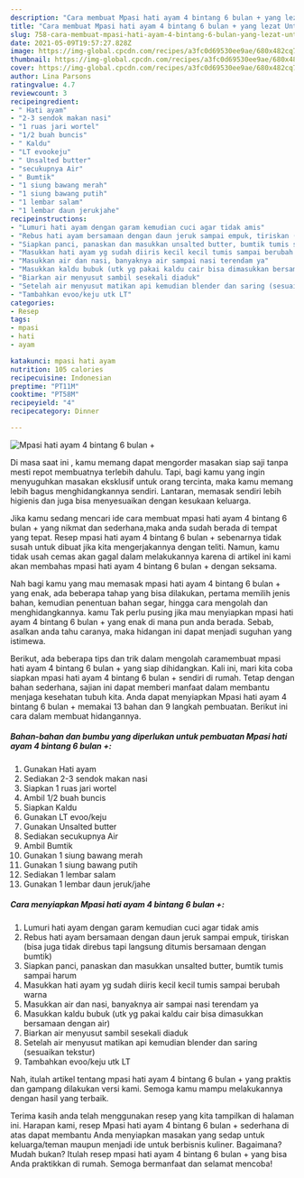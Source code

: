 ```yaml
---
description: "Cara membuat Mpasi hati ayam 4 bintang 6 bulan + yang lezat Untuk Jualan"
title: "Cara membuat Mpasi hati ayam 4 bintang 6 bulan + yang lezat Untuk Jualan"
slug: 758-cara-membuat-mpasi-hati-ayam-4-bintang-6-bulan-yang-lezat-untuk-jualan
date: 2021-05-09T19:57:27.828Z
image: https://img-global.cpcdn.com/recipes/a3fc0d69530ee9ae/680x482cq70/mpasi-hati-ayam-4-bintang-6-bulan-foto-resep-utama.jpg
thumbnail: https://img-global.cpcdn.com/recipes/a3fc0d69530ee9ae/680x482cq70/mpasi-hati-ayam-4-bintang-6-bulan-foto-resep-utama.jpg
cover: https://img-global.cpcdn.com/recipes/a3fc0d69530ee9ae/680x482cq70/mpasi-hati-ayam-4-bintang-6-bulan-foto-resep-utama.jpg
author: Lina Parsons
ratingvalue: 4.7
reviewcount: 3
recipeingredient:
- " Hati ayam"
- "2-3 sendok makan nasi"
- "1 ruas jari wortel"
- "1/2 buah buncis"
- " Kaldu"
- "LT evookeju"
- " Unsalted butter"
- "secukupnya Air"
- " Bumtik"
- "1 siung bawang merah"
- "1 siung bawang putih"
- "1 lembar salam"
- "1 lembar daun jerukjahe"
recipeinstructions:
- "Lumuri hati ayam dengan garam kemudian cuci agar tidak amis"
- "Rebus hati ayam bersamaan dengan daun jeruk sampai empuk, tiriskan (bisa juga tidak direbus tapi langsung ditumis bersamaan dengan bumtik)"
- "Siapkan panci, panaskan dan masukkan unsalted butter, bumtik tumis sampai harum"
- "Masukkan hati ayam yg sudah diiris kecil kecil tumis sampai berubah warna"
- "Masukkan air dan nasi, banyaknya air sampai nasi terendam ya"
- "Masukkan kaldu bubuk (utk yg pakai kaldu cair bisa dimasukkan bersamaan dengan air)"
- "Biarkan air menyusut sambil sesekali diaduk"
- "Setelah air menyusut matikan api kemudian blender dan saring (sesuaikan tekstur)"
- "Tambahkan evoo/keju utk LT"
categories:
- Resep
tags:
- mpasi
- hati
- ayam

katakunci: mpasi hati ayam 
nutrition: 105 calories
recipecuisine: Indonesian
preptime: "PT11M"
cooktime: "PT58M"
recipeyield: "4"
recipecategory: Dinner

---
```



![Mpasi hati ayam 4 bintang 6 bulan +](https://img-global.cpcdn.com/recipes/a3fc0d69530ee9ae/680x482cq70/mpasi-hati-ayam-4-bintang-6-bulan-foto-resep-utama.jpg)

Di masa  saat ini , kamu memang dapat mengorder masakan siap saji tanpa mesti repot membuatnya terlebih dahulu. Tapi, bagi kamu yang ingin menyuguhkan masakan eksklusif untuk orang tercinta, maka kamu memang lebih bagus menghidangkannya sendiri. Lantaran, memasak sendiri lebih higienis dan juga bisa menyesuaikan dengan kesukaan keluarga.

Jika kamu sedang mencari ide cara membuat mpasi hati ayam 4 bintang 6 bulan + yang nikmat dan sederhana,maka anda sudah berada di tempat yang tepat. Resep mpasi hati ayam 4 bintang 6 bulan +  sebenarnya tidak susah untuk dibuat jika kita mengerjakannya dengan teliti. Namun, kamu tidak usah cemas akan gagal dalam melakukannya 
karena di artikel ini kami akan membahas mpasi hati ayam 4 bintang 6 bulan + dengan seksama.  



Nah bagi kamu yang mau memasak mpasi hati ayam 4 bintang 6 bulan + yang enak, ada beberapa tahap yang bisa dilakukan, pertama memilih jenis bahan, kemudian penentuan bahan segar, hingga cara mengolah dan menghidangkannya. kamu Tak perlu pusing jika mau menyiapkan mpasi hati ayam 4 bintang 6 bulan + yang enak di mana pun anda berada. Sebab, asalkan anda  tahu caranya, maka hidangan ini dapat menjadi suguhan yang istimewa.

Berikut, ada beberapa tips dan trik dalam mengolah caramembuat mpasi hati ayam 4 bintang 6 bulan + yang siap dihidangkan. Kali ini, mari kita coba siapkan mpasi hati ayam 4 bintang 6 bulan + sendiri di rumah. Tetap dengan bahan sederhana, sajian ini dapat memberi manfaat dalam membantu menjaga kesehatan tubuh kita. Anda dapat menyiapkan Mpasi hati ayam 4 bintang 6 bulan + memakai 13 bahan dan 9 langkah pembuatan. Berikut ini cara dalam membuat hidangannya.

<!--inarticleads1-->

##### Bahan-bahan dan bumbu yang diperlukan untuk pembuatan Mpasi hati ayam 4 bintang 6 bulan +:

1. Gunakan  Hati ayam
1. Sediakan 2-3 sendok makan nasi
1. Siapkan 1 ruas jari wortel
1. Ambil 1/2 buah buncis
1. Siapkan  Kaldu
1. Gunakan LT evoo/keju
1. Gunakan  Unsalted butter
1. Sediakan secukupnya Air
1. Ambil  Bumtik
1. Gunakan 1 siung bawang merah
1. Gunakan 1 siung bawang putih
1. Sediakan 1 lembar salam
1. Gunakan 1 lembar daun jeruk/jahe




<!--inarticleads2-->

##### Cara menyiapkan Mpasi hati ayam 4 bintang 6 bulan +:

1. Lumuri hati ayam dengan garam kemudian cuci agar tidak amis
1. Rebus hati ayam bersamaan dengan daun jeruk sampai empuk, tiriskan (bisa juga tidak direbus tapi langsung ditumis bersamaan dengan bumtik)
1. Siapkan panci, panaskan dan masukkan unsalted butter, bumtik tumis sampai harum
1. Masukkan hati ayam yg sudah diiris kecil kecil tumis sampai berubah warna
1. Masukkan air dan nasi, banyaknya air sampai nasi terendam ya
1. Masukkan kaldu bubuk (utk yg pakai kaldu cair bisa dimasukkan bersamaan dengan air)
1. Biarkan air menyusut sambil sesekali diaduk
1. Setelah air menyusut matikan api kemudian blender dan saring (sesuaikan tekstur)
1. Tambahkan evoo/keju utk LT




Nah, itulah artikel tentang  mpasi hati ayam 4 bintang 6 bulan +  yang praktis dan gampang dilakukan versi kami. Semoga kamu mampu melakukannya dengan hasil yang terbaik. 

Terima kasih anda telah menggunakan resep yang kita tampilkan di halaman ini. Harapan kami, resep  Mpasi hati ayam 4 bintang 6 bulan + sederhana di atas dapat membantu Anda menyiapkan masakan yang sedap untuk keluarga/teman maupun menjadi ide untuk berbisnis kuliner. Bagaimana? Mudah bukan? Itulah resep mpasi hati ayam 4 bintang 6 bulan + yang bisa Anda praktikkan di rumah. Semoga bermanfaat dan selamat mencoba!

